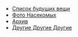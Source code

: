 <div class="text-2xl">

- [Список будущих вещи](/other/other/soon)
- [Фото Насекомых](/other/other/photos)
- [Архив](/other/other/archive)
- [Другие Другие Другие](/other/other/other)

</div>
